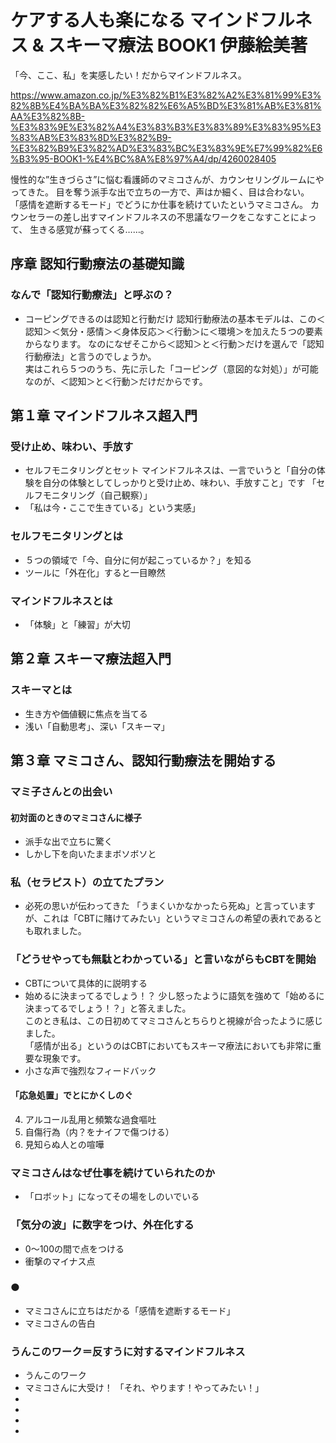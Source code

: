 # ケアする人も楽になる マインドフルネス & スキーマ療法 BOOK1 伊藤絵美著
「今、ここ、私」を実感したい！だからマインドフルネス。


https://www.amazon.co.jp/%E3%82%B1%E3%82%A2%E3%81%99%E3%82%8B%E4%BA%BA%E3%82%82%E6%A5%BD%E3%81%AB%E3%81%AA%E3%82%8B-%E3%83%9E%E3%82%A4%E3%83%B3%E3%83%89%E3%83%95%E3%83%AB%E3%83%8D%E3%82%B9-%E3%82%B9%E3%82%AD%E3%83%BC%E3%83%9E%E7%99%82%E6%B3%95-BOOK1-%E4%BC%8A%E8%97%A4/dp/4260028405



慢性的な”生きづらさ”に悩む看護師のマミコさんが、カウンセリングルームにやってきた。
目を奪う派手な出で立ちの一方で、声はか細く、目は合わない。
「感情を遮断するモード」でどうにか仕事を続けていたというマミコさん。
カウンセラーの差し出すマインドフルネスの不思議なワークをこなすことによって、
生きる感覚が蘇ってくる……。


## 序章 認知行動療法の基礎知識
### なんで「認知行動療法」と呼ぶの？
- コーピングできるのは認知と行動だけ
認知行動療法の基本モデルは、この＜認知＞＜気分・感情＞＜身体反応＞＜行動＞に＜環境＞を加えた５つの要素からなります。
なのになぜそこから＜認知＞と＜行動＞だけを選んで「認知行動療法」と言うのでしょうか。  
実はこれら５つのうち、先に示した「コーピング（意図的な対処）」が可能なのが、＜認知＞と＜行動＞だけだからです。

## 第１章 マインドフルネス超入門
### 受け止め、味わい、手放す
- セルフモニタリングとセット
マインドフルネスは、一言でいうと「自分の体験を自分の体験としてしっかりと受け止め、味わい、手放すこと」です
「セルフモニタリング（自己観察）」
- 「私は今・ここで生きている」という実感」
### セルフモニタリングとは
- ５つの領域で「今、自分に何が起こっているか？」を知る
- ツールに「外在化」すると一目瞭然

### マインドフルネスとは
- 「体験」と「練習」が大切


## 第２章 スキーマ療法超入門
### スキーマとは
- 生き方や価値観に焦点を当てる
- 浅い「自動思考」、深い「スキーマ」


## 第３章 マミコさん、認知行動療法を開始する
### マミ子さんとの出会い
#### 初対面のときのマミコさんに様子
- 派手な出で立ちに驚く
- しかし下を向いたままボソボソと

### 私（セラピスト）の立てたプラン
- 必死の思いが伝わってきた
「うまくいかなかったら死ぬ」と言っていますが、これは「CBTに賭けてみたい」というマミコさんの希望の表れであるとも取れました。

### 「どうせやっても無駄とわかっている」と言いながらもCBTを開始
- CBTについて具体的に説明する
- 始めるに決まってるでしょう！？
少し怒ったように語気を強めて「始めるに決まってるでしょう！？」と答えました。  
このとき私は、この日初めてマミコさんとちらりと視線が合ったように感じました。  
「感情が出る」というのはCBTにおいてもスキーマ療法においても非常に重要な現象です。
- 小さな声で強烈なフィードバック

#### 「応急処置」でとにかくしのぐ
4. アルコール乱用と頻繁な過食嘔吐
5. 自傷行為（内？をナイフで傷つける）
6. 見知らぬ人との喧嘩

### マミコさんはなぜ仕事を続けていられたのか
- 「ロボット」になってその場をしのいでいる

### 「気分の波」に数字をつけ、外在化する
- 0～100の間で点をつける
- 衝撃のマイナス点


### ●
- マミコさんに立ちはだかる「感情を遮断するモード」
- マミコさんの告白

### うんこのワーク＝反すうに対するマインドフルネス
- うんこのワーク
- マミコさんに大受け！
「それ、やります！やってみたい！」
- 
- 
- 
- 


